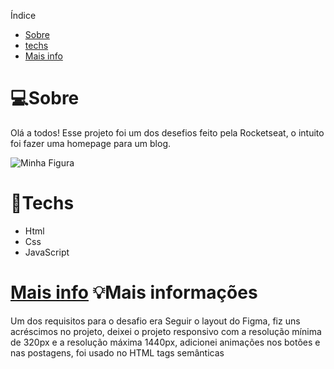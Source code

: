 Índice
* [Sobre](#💻Sobre)
* [techs](#🚀Tech)
* [Mais info](#💡informações)

# 💻Sobre
<p>Olá a todos! Esse projeto foi um dos desefios feito pela Rocketseat, o intuito foi fazer uma homepage para um blog.</p>
<img src="https://efficient-sloth-d85.notion.site/image/https%3A%2F%2Fs3-us-west-2.amazonaws.com%2Fsecure.notion-static.com%2Febac2770-72b8-4df4-ab46-c50c49634883%2Fdesktop.png?table=block&id=659bfe5f-242b-426e-b0e8-e098f888c2bf&spaceId=08f749ff-d06d-49a8-a488-9846e081b224&width=2000&userId=&cache=v2" alt="Minha Figura">

# 🚀Techs
<ul>
  <li>Html</li>
  <li>Css</li>
  <li>JavaScript</li>
</ul>

# [Mais info](#💡informações) 💡Mais informações
<p>Um dos requisitos para o desafio era Seguir o layout do Figma, fiz uns acréscimos no projeto, deixei o projeto responsivo com a resolução mínima de 320px e a resolução máxima 1440px, adicionei animações nos botões e nas postagens, foi usado no HTML tags semânticas</p>
